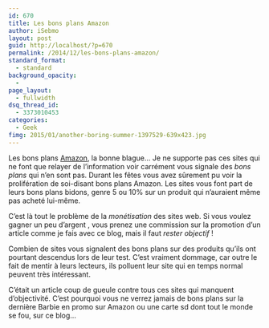 ```yaml
---
id: 670
title: Les bons plans Amazon
author: iSebmo
layout: post
guid: http://localhost/?p=670
permalink: /2014/12/les-bons-plans-amazon/
standard_format:
  - standard
background_opacity:
  - 
page_layout:
  - fullwidth
dsq_thread_id:
  - 3373010453
categories:
  - Geek
fimg: 2015/01/another-boring-summer-1397529-639x423.jpg
---
```

Les bons plans [Amazon][1], la bonne blague… Je ne supporte pas ces sites qui ne font que relayer de l’information voir carrément vous signale des *bons plans* qui n’en sont pas. Durant les fêtes vous avez sûrement pu voir la prolifération de soi-disant bons plans Amazon. Les sites vous font part de leurs bons plans bidons, genre 5 ou 10% sur un produit qui n’auraient même pas acheté lui-même.

C’est là tout le problème de la *monétisation* des sites web. Si vous voulez gagner un peu d’argent , vous prenez une commission sur la promotion d’un article comme je fais avec ce blog, mais il faut *rester objectif* !

Combien de sites vous signalent des bons plans sur des produits qu’ils ont pourtant descendus lors de leur test. C’est vraiment dommage, car outre le fait de mentir à leurs lecteurs, ils polluent leur site qui en temps normal peuvent très intéressant.

C’était un article coup de gueule contre tous ces sites qui manquent d’objectivité. C’est pourquoi vous ne verrez jamais de bons plans sur la dernière Barbie en promo sur Amazon ou une carte sd dont tout le monde se fou, sur ce blog…

 [1]: http://www.amazon.fr/?tag=tfadafr-21
